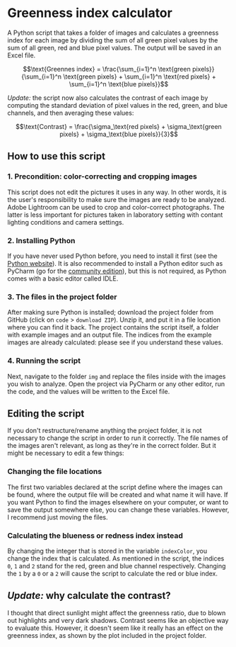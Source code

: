 # Greenness index calculator
A Python script that takes a folder of images and calculates a greenness index for each image by dividing the sum of all green pixel values by the sum of all green, red and blue pixel values. The output will be saved in an Excel file.

$$\text{Greennes index} = \frac{\sum_{i=1}^n \text{green pixels}}{\sum_{i=1}^n \text{green pixels} + \sum_{i=1}^n \text{red pixels} + \sum_{i=1}^n \text{blue pixels}}$$

_Update:_ the script now also calculates the contrast of each image by computing the standard deviation of pixel values in the red, green, and blue channels, and then averaging these values:

$$\text{Contrast} = \frac{\sigma_\text{red pixels} + \sigma_\text{green pixels} + \sigma_\text{blue pixels}}{3}$$

## How to use this script
### 1. Precondition: color-correcting and cropping images
This script does not edit the pictures it uses in any way. In other words, it is the user's responsibility to make sure the images are ready to be analyzed. Adobe Lightroom can be used to crop and color-correct photographs. The latter is less important for pictures taken in laboratory setting with contant lighting conditions and camera settings.

### 2. Installing Python
If you have never used Python before, you need to install it first (see the [Python website](https://www.python.org/downloads/)). It is also recommended to install a Python editor such as PyCharm (go for the [community edition](https://www.jetbrains.com/pycharm/download/other.html)), but this is not required, as Python comes with a basic editor called IDLE.

### 3. The files in the project folder
After making sure Python is installed; download the project folder from GitHub (click on `code` > `download ZIP`). Unzip it, and put it in a file location where you can find it back. The project contains the script itself, a folder with example images and an output file. The indices from the example images are already calculated: please see if you understand these values.

### 4. Running the script
Next, navigate to the folder `img` and replace the files inside with the images you wish to analyze. Open the project via PyCharm or any other editor, run the code, and the values will be written to the Excel file.

## Editing the script
If you don't restructure/rename anything the project folder, it is not necessary to change the script in order to run it correctly. The file names of the images aren't relevant, as long as they're in the correct folder. But it might be necessary to edit a few things:

### Changing the file locations
The first two variables declared at the script define where the images can be found, where the output file will be created and what name it will have. If you want Python to find the images elsewhere on your computer, or want to save the output somewhere else, you can change these variables. However, I recommend just moving the files.

### Calculating the blueness or redness index instead
By changing the integer that is stored in the variable `indexColor`, you change the index that is calculated. As mentioned in the script, the indices `0`, `1` and `2` stand for the red, green and blue channel respectively. Changing the `1` by a `0` or a `2` will cause the script to calculate the red or blue index.

## _Update:_ why calculate the contrast?
I thought that direct sunlight might affect the greenness ratio, due to blown out highlights and very dark shadows. Contrast seems like an objective way to evaluate this. However, it doesn't seem like it really has an effect on the greenness index, as shown by the plot included in the project folder.
